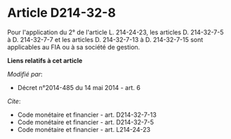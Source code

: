 # Article D214-32-8

Pour l'application du 2° de l'article L. 214-24-23, les articles D. 214-32-7-5 à D. 214-32-7-7 et les articles D. 214-32-7-13
à D. 214-32-7-15 sont applicables au FIA ou à sa société de gestion.

**Liens relatifs à cet article**

_Modifié par_:

  - Décret n°2014-485 du 14 mai 2014 - art. 6

_Cite_:

  - Code monétaire et financier - art. D214-32-7-13
  - Code monétaire et financier - art. D214-32-7-5
  - Code monétaire et financier - art. L214-24-23
